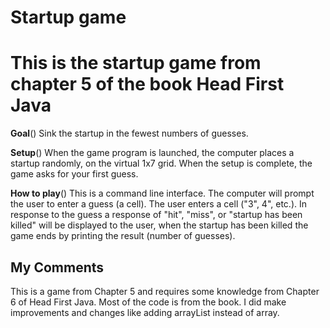 # Startup game 
This is the startup game from chapter 5 of the book Head First Java
===

**Goal**()
Sink the startup in the fewest numbers of guesses.

**Setup**()
When the game program is launched, the computer places a startup randomly, on the virtual 1x7 grid. When the setup is complete, the game asks for your first guess. 

**How to play**()
This is a command line interface. The computer will prompt the user to enter a guess (a cell). The user enters a cell ("3", 4", etc.). In response to the guess a response of "hit", "miss", or "startup has been killed" will be displayed to the user, when the startup has been killed the game ends by printing the result (number of guesses).

My Comments
---
This is a game from Chapter 5 and requires some knowledge from Chapter 6 of Head First Java.  Most of the code is from the book.  I did make improvements and changes like adding arrayList instead of array.
